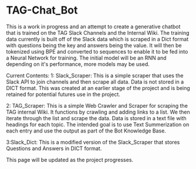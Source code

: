 # TAG-Chat_Bot
This is a work in progress and an attempt to create a generative chatbot that is trained on the TAG Slack Channels and the Internal Wiki.     The training data currently is built
off of the Slack data which is scraped in a Dict format with questions being the key and answers being the value.       It will then be tokenized using BPE and converted to
sequences to enable it to be fed into a Neural Network for training.    The initial model will be an RNN and depending on it's performance, more models may be used.    

Current Contents:
1: Slack_Scraper:   This is a simple scraper that uses the Slack API to join channels and then scrape all data.   Data is not stored in a DICT format.  This was created at
an earlier stage of the project and is being retained for potential futures use in the project.

2: TAG_Scraper:    This is a simple Web Crawler and Scraper for scraping the TAG internal Wiki.  It functions by crawling and adding links to a list.  We then iterate through
the list and scrape the data.   Data is stored in a text file with headings for each topic.    The intended goal is to use Text Summerization on each entry and use the output
as part of the Bot Knowledge Base.

3:Slack_Dict:     This is a modified version of the Slack_Scraper that stores Questions and Answers in DICT format.


This page will be updated as the project progresses.
